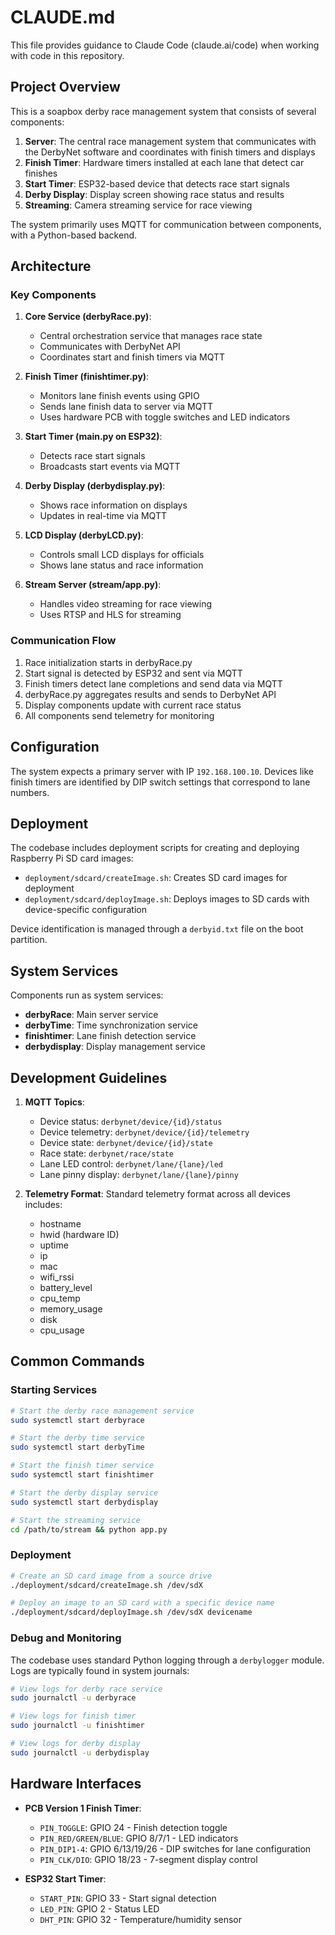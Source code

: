 # CLAUDE.md

This file provides guidance to Claude Code (claude.ai/code) when working with code in this repository.

## Project Overview

This is a soapbox derby race management system that consists of several components:

1. **Server**: The central race management system that communicates with the DerbyNet software and coordinates with finish timers and displays
2. **Finish Timer**: Hardware timers installed at each lane that detect car finishes
3. **Start Timer**: ESP32-based device that detects race start signals
4. **Derby Display**: Display screen showing race status and results
5. **Streaming**: Camera streaming service for race viewing

The system primarily uses MQTT for communication between components, with a Python-based backend.

## Architecture

### Key Components

1. **Core Service (derbyRace.py)**: 
   - Central orchestration service that manages race state
   - Communicates with DerbyNet API
   - Coordinates start and finish timers via MQTT

2. **Finish Timer (finishtimer.py)**:
   - Monitors lane finish events using GPIO
   - Sends lane finish data to server via MQTT
   - Uses hardware PCB with toggle switches and LED indicators

3. **Start Timer (main.py on ESP32)**:
   - Detects race start signals
   - Broadcasts start events via MQTT

4. **Derby Display (derbydisplay.py)**:
   - Shows race information on displays
   - Updates in real-time via MQTT

5. **LCD Display (derbyLCD.py)**:
   - Controls small LCD displays for officials
   - Shows lane status and race information

6. **Stream Server (stream/app.py)**:
   - Handles video streaming for race viewing
   - Uses RTSP and HLS for streaming

### Communication Flow

1. Race initialization starts in derbyRace.py
2. Start signal is detected by ESP32 and sent via MQTT
3. Finish timers detect lane completions and send data via MQTT
4. derbyRace.py aggregates results and sends to DerbyNet API
5. Display components update with current race status
6. All components send telemetry for monitoring

## Configuration

The system expects a primary server with IP `192.168.100.10`. Devices like finish timers are identified by DIP switch settings that correspond to lane numbers.

## Deployment

The codebase includes deployment scripts for creating and deploying Raspberry Pi SD card images:

- `deployment/sdcard/createImage.sh`: Creates SD card images for deployment
- `deployment/sdcard/deployImage.sh`: Deploys images to SD cards with device-specific configuration

Device identification is managed through a `derbyid.txt` file on the boot partition.

## System Services

Components run as system services:

- **derbyRace**: Main server service
- **derbyTime**: Time synchronization service
- **finishtimer**: Lane finish detection service
- **derbydisplay**: Display management service

## Development Guidelines

1. **MQTT Topics**:
   - Device status: `derbynet/device/{id}/status`
   - Device telemetry: `derbynet/device/{id}/telemetry`
   - Device state: `derbynet/device/{id}/state`
   - Race state: `derbynet/race/state`
   - Lane LED control: `derbynet/lane/{lane}/led`
   - Lane pinny display: `derbynet/lane/{lane}/pinny`

2. **Telemetry Format**:
   Standard telemetry format across all devices includes:
   - hostname
   - hwid (hardware ID)
   - uptime
   - ip
   - mac
   - wifi_rssi
   - battery_level
   - cpu_temp
   - memory_usage
   - disk
   - cpu_usage

## Common Commands

### Starting Services

```bash
# Start the derby race management service
sudo systemctl start derbyrace

# Start the derby time service
sudo systemctl start derbyTime

# Start the finish timer service
sudo systemctl start finishtimer

# Start the derby display service
sudo systemctl start derbydisplay

# Start the streaming service
cd /path/to/stream && python app.py
```

### Deployment

```bash
# Create an SD card image from a source drive
./deployment/sdcard/createImage.sh /dev/sdX

# Deploy an image to an SD card with a specific device name
./deployment/sdcard/deployImage.sh /dev/sdX devicename
```

### Debug and Monitoring

The codebase uses standard Python logging through a `derbylogger` module. Logs are typically found in system journals:

```bash
# View logs for derby race service
sudo journalctl -u derbyrace

# View logs for finish timer
sudo journalctl -u finishtimer

# View logs for derby display 
sudo journalctl -u derbydisplay
```

## Hardware Interfaces

- **PCB Version 1 Finish Timer**:
  - `PIN_TOGGLE`: GPIO 24 - Finish detection toggle
  - `PIN_RED/GREEN/BLUE`: GPIO 8/7/1 - LED indicators
  - `PIN_DIP1-4`: GPIO 6/13/19/26 - DIP switches for lane configuration
  - `PIN_CLK/DIO`: GPIO 18/23 - 7-segment display control
  
- **ESP32 Start Timer**:
  - `START_PIN`: GPIO 33 - Start signal detection
  - `LED_PIN`: GPIO 2 - Status LED
  - `DHT_PIN`: GPIO 32 - Temperature/humidity sensor